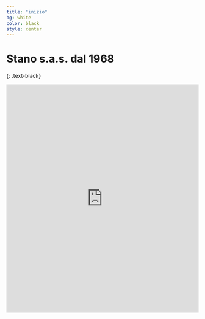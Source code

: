 ```yaml
---
title: "inizio"
bg: white
color: black
style: center
---
```


# **Stano s.a.s. dal 1968**
{: .text-black}
<iframe style="width: 100%; height: 600px;" src="https://www.yumpu.com/it/embed/view/{{ site.data.volantino_iframe.code }}" width="300" height="150" frameborder="0" allowfullscreen="allowfullscreen"></iframe>
